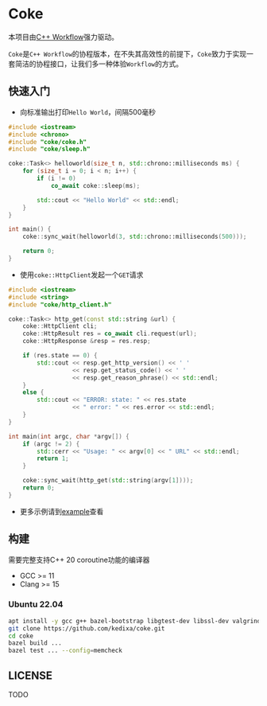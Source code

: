 # Coke
本项目由[C++ Workflow](https://github.com/sogou/workflow)强力驱动。

`Coke`是`C++ Workflow`的协程版本，在不失其高效性的前提下，`Coke`致力于实现一套简洁的协程接口，让我们多一种体验`Workflow`的方式。

## 快速入门
- 向标准输出打印`Hello World`，间隔500毫秒

```cpp
#include <iostream>
#include <chrono>
#include "coke/coke.h"
#include "coke/sleep.h"

coke::Task<> helloworld(size_t n, std::chrono::milliseconds ms) {
    for (size_t i = 0; i < n; i++) {
        if (i != 0)
            co_await coke::sleep(ms);

        std::cout << "Hello World" << std::endl;
    }
}

int main() {
    coke::sync_wait(helloworld(3, std::chrono::milliseconds(500)));

    return 0;
}

```

- 使用`coke::HttpClient`发起一个`GET`请求

```cpp
#include <iostream>
#include <string>
#include "coke/http_client.h"

coke::Task<> http_get(const std::string &url) {
    coke::HttpClient cli;
    coke::HttpResult res = co_await cli.request(url);
    coke::HttpResponse &resp = res.resp;

    if (res.state == 0) {
        std::cout << resp.get_http_version() << ' '
                  << resp.get_status_code() << ' '
                  << resp.get_reason_phrase() << std::endl;
    }
    else {
        std::cout << "ERROR: state: " << res.state
                  << " error: " << res.error << std::endl;
    }
}

int main(int argc, char *argv[]) {
    if (argc != 2) {
        std::cerr << "Usage: " << argv[0] << " URL" << std::endl;
        return 1;
    }

    coke::sync_wait(http_get(std::string(argv[1])));
    return 0;
}

```

- 更多示例请到[example](./example/)查看


## 构建
需要完整支持C++ 20 coroutine功能的编译器

- GCC >= 11
- Clang >= 15

### Ubuntu 22.04
```bash
apt install -y gcc g++ bazel-bootstrap libgtest-dev libssl-dev valgrind
git clone https://github.com/kedixa/coke.git
cd coke
bazel build ...
bazel test ... --config=memcheck
```

## LICENSE
TODO
